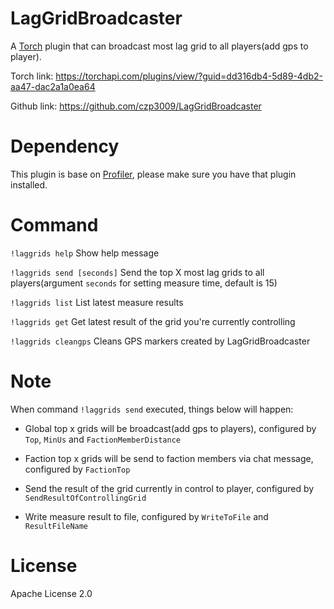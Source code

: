 ﻿# LagGridBroadcaster
A [Torch](https://torchapi.com/) plugin that can broadcast most lag grid to all players(add gps to player).

Torch link: https://torchapi.com/plugins/view/?guid=dd316db4-5d89-4db2-aa47-dac2a1a0ea64

Github link: https://github.com/czp3009/LagGridBroadcaster

# Dependency
This plugin is base on [Profiler](https://torchapi.com/plugins/view/?guid=da82de0f-9d2f-4571-af1c-88c7921bc063), please make sure you have that plugin installed.

# Command
`!laggrids help` Show help message

`!laggrids send [seconds]` Send the top X most lag grids to all players(argument `seconds` for setting measure time, default is 15)

`!laggrids list` List latest measure results

`!laggrids get` Get latest result of the grid you're currently controlling

`!laggrids cleangps` Cleans GPS markers created by LagGridBroadcaster

# Note
When command `!laggrids send` executed, things below will happen:

* Global top x grids will be broadcast(add gps to players), configured by `Top`, `MinUs` and `FactionMemberDistance`

* Faction top x grids will be send to faction members via chat message, configured by `FactionTop`

* Send the result of the grid currently in control to player, configured by `SendResultOfControllingGrid`

* Write measure result to file, configured by `WriteToFile` and `ResultFileName`

# License
Apache License 2.0
